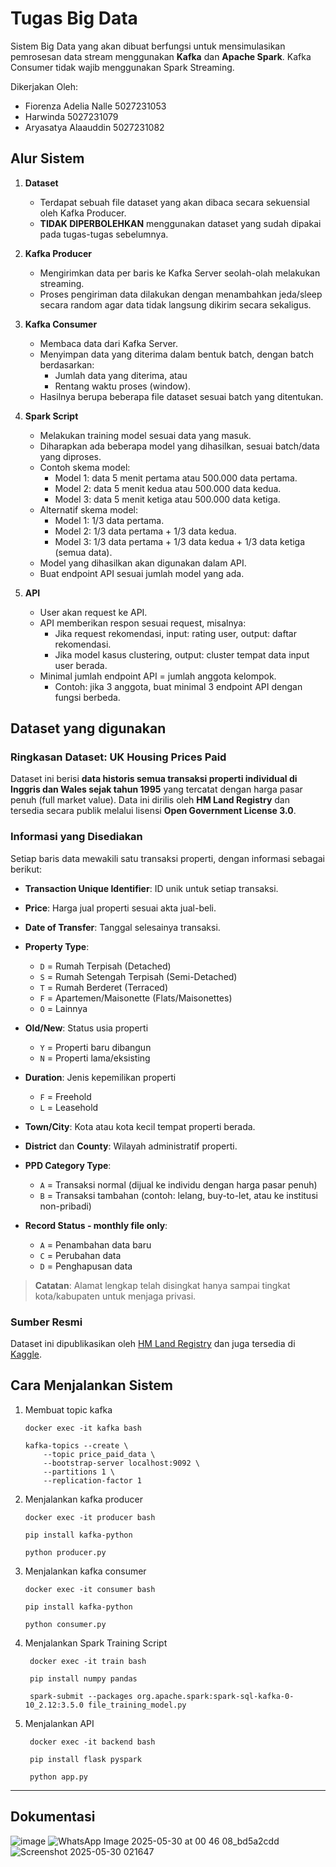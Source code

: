# Tugas Big Data

Sistem Big Data yang akan dibuat berfungsi untuk mensimulasikan pemrosesan data stream menggunakan **Kafka** dan **Apache Spark**. Kafka Consumer tidak wajib menggunakan Spark Streaming.

Dikerjakan Oleh:
- Fiorenza Adelia Nalle 5027231053
- Harwinda 5027231079
- Aryasatya Alaauddin 5027231082

## Alur Sistem

1. **Dataset**
   - Terdapat sebuah file dataset yang akan dibaca secara sekuensial oleh Kafka Producer.
   - **TIDAK DIPERBOLEHKAN** menggunakan dataset yang sudah dipakai pada tugas-tugas sebelumnya.

2. **Kafka Producer**
   - Mengirimkan data per baris ke Kafka Server seolah-olah melakukan streaming.
   - Proses pengiriman data dilakukan dengan menambahkan jeda/sleep secara random agar data tidak langsung dikirim secara sekaligus.

3. **Kafka Consumer**
   - Membaca data dari Kafka Server.
   - Menyimpan data yang diterima dalam bentuk batch, dengan batch berdasarkan:
     - Jumlah data yang diterima, atau
     - Rentang waktu proses (window).
   - Hasilnya berupa beberapa file dataset sesuai batch yang ditentukan.

4. **Spark Script**
   - Melakukan training model sesuai data yang masuk.
   - Diharapkan ada beberapa model yang dihasilkan, sesuai batch/data yang diproses.
   - Contoh skema model:
     - Model 1: data 5 menit pertama atau 500.000 data pertama.
     - Model 2: data 5 menit kedua atau 500.000 data kedua.
     - Model 3: data 5 menit ketiga atau 500.000 data ketiga.
   - Alternatif skema model:
     - Model 1: 1/3 data pertama.
     - Model 2: 1/3 data pertama + 1/3 data kedua.
     - Model 3: 1/3 data pertama + 1/3 data kedua + 1/3 data ketiga (semua data).
   - Model yang dihasilkan akan digunakan dalam API.
   - Buat endpoint API sesuai jumlah model yang ada.

5. **API**
   - User akan request ke API.
   - API memberikan respon sesuai request, misalnya:
     - Jika request rekomendasi, input: rating user, output: daftar rekomendasi.
     - Jika model kasus clustering, output: cluster tempat data input user berada.
   - Minimal jumlah endpoint API = jumlah anggota kelompok.
     - Contoh: jika 3 anggota, buat minimal 3 endpoint API dengan fungsi berbeda.

## Dataset yang digunakan

### Ringkasan Dataset: UK Housing Prices Paid

Dataset ini berisi **data historis semua transaksi properti individual di Inggris dan Wales sejak tahun 1995** yang tercatat dengan harga pasar penuh (full market value). Data ini dirilis oleh **HM Land Registry** dan tersedia secara publik melalui lisensi **Open Government License 3.0**.

### Informasi yang Disediakan

Setiap baris data mewakili satu transaksi properti, dengan informasi sebagai berikut:

* **Transaction Unique Identifier**: ID unik untuk setiap transaksi.
* **Price**: Harga jual properti sesuai akta jual-beli.
* **Date of Transfer**: Tanggal selesainya transaksi.
* **Property Type**:

  * `D` = Rumah Terpisah (Detached)
  * `S` = Rumah Setengah Terpisah (Semi-Detached)
  * `T` = Rumah Berderet (Terraced)
  * `F` = Apartemen/Maisonette (Flats/Maisonettes)
  * `O` = Lainnya
* **Old/New**: Status usia properti

  * `Y` = Properti baru dibangun
  * `N` = Properti lama/eksisting
* **Duration**: Jenis kepemilikan properti

  * `F` = Freehold
  * `L` = Leasehold
* **Town/City**: Kota atau kota kecil tempat properti berada.
* **District** dan **County**: Wilayah administratif properti.
* **PPD Category Type**:

  * `A` = Transaksi normal (dijual ke individu dengan harga pasar penuh)
  * `B` = Transaksi tambahan (contoh: lelang, buy-to-let, atau ke institusi non-pribadi)
* **Record Status - monthly file only**:

  * `A` = Penambahan data baru
  * `C` = Perubahan data
  * `D` = Penghapusan data

> **Catatan**: Alamat lengkap telah disingkat hanya sampai tingkat kota/kabupaten untuk menjaga privasi.

### Sumber Resmi

Dataset ini dipublikasikan oleh [HM Land Registry](https://www.gov.uk/government/organisations/land-registry) dan juga tersedia di [Kaggle](https://www.kaggle.com/datasets/hm-land-registry/uk-housing-prices-paid).

## Cara Menjalankan Sistem

1. Membuat topic kafka
    ```
    docker exec -it kafka bash
    
    kafka-topics --create \
        --topic price_paid_data \
        --bootstrap-server localhost:9092 \
        --partitions 1 \
        --replication-factor 1
    ```
2. Menjalankan kafka producer
   ```
   docker exec -it producer bash

   pip install kafka-python
    
   python producer.py
   ```
3. Menjalankan kafka consumer
    ```
    docker exec -it consumer bash

    pip install kafka-python
    
    python consumer.py
    ```
4. Menjalankan Spark Training Script
   ```
    docker exec -it train bash
    
    pip install numpy pandas
    
    spark-submit --packages org.apache.spark:spark-sql-kafka-0-10_2.12:3.5.0 file_training_model.py
    ```
5. Menjalankan API
   ```
    docker exec -it backend bash
   
    pip install flask pyspark
    
    python app.py
   ```
---

## Dokumentasi

![image](https://github.com/user-attachments/assets/800cd275-f15e-4188-8256-3cb3883a02c5)
![WhatsApp Image 2025-05-30 at 00 46 08_bd5a2cdd](https://github.com/user-attachments/assets/2d4d133d-2bb1-4d1d-ae81-03371f7a70bf)
![Screenshot 2025-05-30 021647](https://github.com/user-attachments/assets/50d32ca9-e99a-494a-bcdc-b3b2872bdd33)





   

